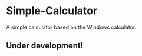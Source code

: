 # Simple-Calculator
A simple calculator based on the Windows calculator.
<h2>Under development!</h2>
